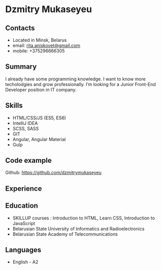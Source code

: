 # Dzmitry Mukaseyeu

## Contacts
* Located in Minsk, Belarus
* email: rita.aniskovet@gmail.com
* mobile: +375296666305

## Summary
I already have some programming knowledge. I want to know more techolodgies and grow professionally. I’m looking for a Junior Front-End Developer position in IT company.

## Skills
* HTML/CSS/JS (ES5, ES6)
* IntelliJ IDEA
* SCSS, SASS
* GIT
* Angular, Angular Material
* Gulp

## Code example
Github: https://github.com/dzmitrymukaseyeu

## Experience


## Education
* SKILLUP courses : Introduction to HTML, Learn CSS, Introduction to JavaScript
* Belarusian State University of Informatics and Radioelectronics
* Belarusian State Academy of Telecommunications

## Languages
* English - A2
